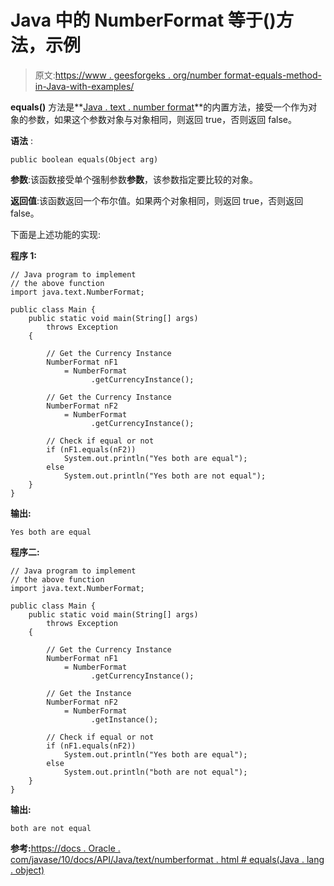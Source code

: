 # Java 中的 NumberFormat 等于()方法，示例

> 原文:[https://www . geesforgeks . org/number format-equals-method-in-Java-with-examples/](https://www.geeksforgeeks.org/numberformat-equals-method-in-java-with-examples/)

**equals()** 方法是**[Java . text . number format](https://www.geeksforgeeks.org/numberformat-class-java/)**的内置方法，接受一个作为对象的参数，如果这个参数对象与对象相同，则返回 true，否则返回 false。

**语法** :

```
public boolean equals(Object arg)
```

**参数**:该函数接受单个强制参数**参数**，该参数指定要比较的对象。

**返回值**:该函数返回一个布尔值。如果两个对象相同，则返回 true，否则返回 false。

下面是上述功能的实现:

**程序 1:**

```
// Java program to implement
// the above function
import java.text.NumberFormat;

public class Main {
    public static void main(String[] args)
        throws Exception
    {

        // Get the Currency Instance
        NumberFormat nF1
            = NumberFormat
                  .getCurrencyInstance();

        // Get the Currency Instance
        NumberFormat nF2
            = NumberFormat
                  .getCurrencyInstance();

        // Check if equal or not
        if (nF1.equals(nF2))
            System.out.println("Yes both are equal");
        else
            System.out.println("Yes both are not equal");
    }
}
```

**输出:**

```
Yes both are equal

```

**程序二:**

```
// Java program to implement
// the above function
import java.text.NumberFormat;

public class Main {
    public static void main(String[] args)
        throws Exception
    {

        // Get the Currency Instance
        NumberFormat nF1
            = NumberFormat
                  .getCurrencyInstance();

        // Get the Instance
        NumberFormat nF2
            = NumberFormat
                  .getInstance();

        // Check if equal or not
        if (nF1.equals(nF2))
            System.out.println("Yes both are equal");
        else
            System.out.println("both are not equal");
    }
}
```

**输出:**

```
both are not equal

```

**参考:**[https://docs . Oracle . com/javase/10/docs/API/Java/text/numberformat . html # equals(Java . lang . object)](https://docs.oracle.com/javase/10/docs/api/java/text/NumberFormat.html#equals(java.lang.Object))